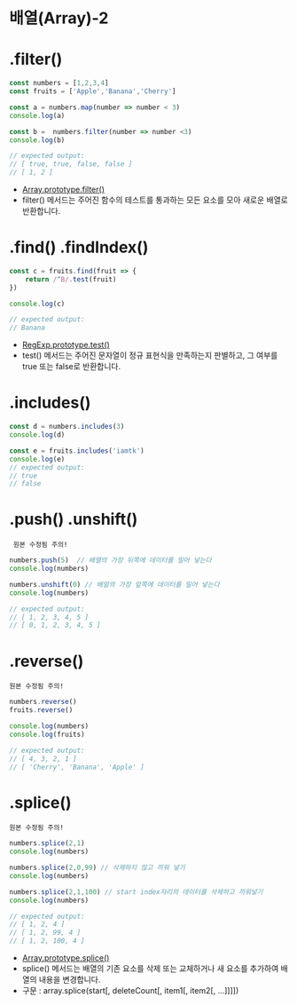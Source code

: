 # 배열(Array)-2
# .filter()
```javascript
const numbers = [1,2,3,4]
const fruits = ['Apple','Banana','Cherry']

const a = numbers.map(number => number < 3)
console.log(a)

const b =  numbers.filter(number => number <3)
console.log(b)

// expected output:
// [ true, true, false, false ]
// [ 1, 2 ] 
```
- [Array.prototype.filter()](https://developer.mozilla.org/ko/docs/Web/JavaScript/Reference/Global_Objects/Array/filter)
- filter() 메서드는 주어진 함수의 테스트를 통과하는 모든 요소를 모아 새로운 배열로 반환합니다.


# .find() .findIndex()
```javascript
const c = fruits.find(fruit => {
    return /^B/.test(fruit)
})

console.log(c)

// expected output:
// Banana
```
- [RegExp.prototype.test()](https://developer.mozilla.org/ko/docs/Web/JavaScript/Reference/Global_Objects/RegExp/test)
- test() 메서드는 주어진 문자열이 정규 표현식을 만족하는지 판별하고, 그 여부를 true 또는 false로 반환합니다.

# .includes()
```javascript
const d = numbers.includes(3)
console.log(d)

const e = fruits.includes('iamtk')
console.log(e)
// expected output:
// true
// false
```

# .push() .unshift()
``` 원본 수정됨 주의!```
``` javascript
numbers.push(5)  // 배열의 가장 뒤쪽에 데이터를 밀어 넣는다
console.log(numbers)

numbers.unshift(0) // 배얼의 가장 앞쪽에 데이터를 밀어 넣는다
console.log(numbers)

// expected output:
// [ 1, 2, 3, 4, 5 ]
// [ 0, 1, 2, 3, 4, 5 ]
```

# .reverse()
```원본 수정됨 주의!```
```javascript
numbers.reverse()  
fruits.reverse()

console.log(numbers)
console.log(fruits)

// expected output:
// [ 4, 3, 2, 1 ]
// [ 'Cherry', 'Banana', 'Apple' ]
```

# .splice()  
```원본 수정됨 주의!```
```javascript
numbers.splice(2,1)
console.log(numbers)

numbers.splice(2,0,99) // 삭제하지 않고 끼워 넣기
console.log(numbers)

numbers.splice(2,1,100) // start index자리의 데이터를 삭제하고 끼워넣기
console.log(numbers)

// expected output:
// [ 1, 2, 4 ]
// [ 1, 2, 99, 4 ]
// [ 1, 2, 100, 4 ]
```
- [Array.prototype.splice()](https://developer.mozilla.org/ko/docs/Web/JavaScript/Reference/Global_Objects/Array/splice)
- splice() 메서드는 배열의 기존 요소를 삭제 또는 교체하거나 새 요소를 추가하여 배열의 내용을 변경합니다.
- 구문 : array.splice(start[, deleteCount[, item1[, item2[, ...]]]])
